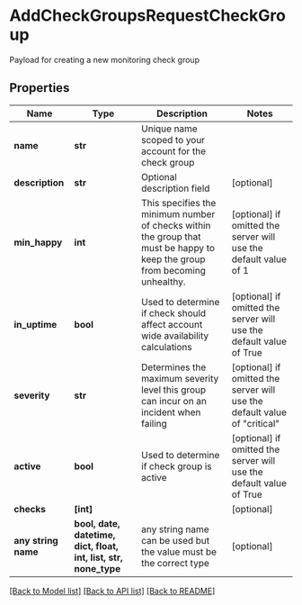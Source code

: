 # AddCheckGroupsRequestCheckGroup

Payload for creating a new monitoring check group

## Properties
Name | Type | Description | Notes
------------ | ------------- | ------------- | -------------
**name** | **str** | Unique name scoped to your account for the check group | 
**description** | **str** | Optional description field | [optional] 
**min_happy** | **int** | This specifies the minimum number of checks within the group that must be happy to keep the group from becoming unhealthy. | [optional]  if omitted the server will use the default value of 1
**in_uptime** | **bool** | Used to determine if check should affect account wide availability calculations | [optional]  if omitted the server will use the default value of True
**severity** | **str** | Determines the maximum severity level this group can incur on an incident when failing | [optional]  if omitted the server will use the default value of "critical"
**active** | **bool** | Used to determine if check group is active | [optional]  if omitted the server will use the default value of True
**checks** | **[int]** |  | [optional] 
**any string name** | **bool, date, datetime, dict, float, int, list, str, none_type** | any string name can be used but the value must be the correct type | [optional]

[[Back to Model list]](../README.md#documentation-for-models) [[Back to API list]](../README.md#documentation-for-api-endpoints) [[Back to README]](../README.md)


